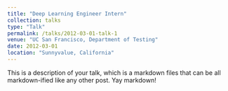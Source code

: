 ```yaml
---
title: "Deep Learning Engineer Intern"
collection: talks
type: "Talk"
permalink: /talks/2012-03-01-talk-1
venue: "UC San Francisco, Department of Testing"
date: 2012-03-01
location: "Sunnyvalue, California"
---
```


This is a description of your talk, which is a markdown files that can be all markdown-ified like any other post. Yay markdown!
